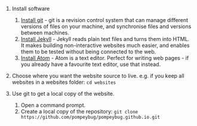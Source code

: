1. Install software
	1. [Install git](https://git-scm.com/book/en/v2/Getting-Started-Installing-Git) - git is a revision control system that can manage different versions of files on your machine, and synchronise files and versions between machines. 
	1. [Install Jekyll](http://jekyllrb.com/docs/installation/) - Jekyll reads plain text files and turns them into HTML.  It makes building non-interactive websites much easier, and enables them to be tested without being connected to the web.
	1. [Install Atom](https://atom.io/docs/latest/getting-started-installing-atom) - Atom is a text editor.  Perfect for writing web pages - if you already have a favourite text editor, use that instead.

2. Choose where you want the website source to live.  e.g. if you keep all websites in a websites folder: `cd websites`

3. Use git to get a local copy of the website.
	1. Open a command prompt.
	3. Create a local copy of the repository:
	`git clone https://github.com/pompeybug/pompeybug.github.io.git`
	
